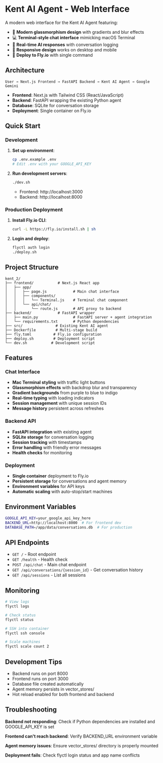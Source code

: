 # Kent AI Agent - Web Interface

A modern web interface for the Kent AI Agent featuring:

- 🎨 **Modern glassmorphism design** with gradients and blur effects
- 💻 **Terminal-style chat interface** mimicking macOS Terminal  
- 🤖 **Real-time AI responses** with conversation logging
- 📱 **Responsive design** works on desktop and mobile
- 🚀 **Deploy to Fly.io** with single command

## Architecture

```
User → Next.js Frontend → FastAPI Backend → Kent AI Agent → Google Gemini
```

- **Frontend**: Next.js with Tailwind CSS (React/JavaScript)
- **Backend**: FastAPI wrapping the existing Python agent
- **Database**: SQLite for conversation storage
- **Deployment**: Single container on Fly.io

## Quick Start

### Development

1. **Set up environment**:
   ```bash
   cp .env.example .env
   # Edit .env with your GOOGLE_API_KEY
   ```

2. **Run development servers**:
   ```bash
   ./dev.sh
   ```
   - Frontend: http://localhost:3000
   - Backend: http://localhost:8000

### Production Deployment

1. **Install Fly.io CLI**:
   ```bash
   curl -L https://fly.io/install.sh | sh
   ```

2. **Login and deploy**:
   ```bash
   flyctl auth login
   ./deploy.sh
   ```

## Project Structure

```
kent_2/
├── frontend/           # Next.js React app
│   ├── app/
│   │   ├── page.js            # Main chat interface
│   │   ├── components/
│   │   │   └── Terminal.js    # Terminal chat component
│   │   └── api/chat/
│   │       └── route.js       # API proxy to backend
├── backend/            # FastAPI wrapper
│   ├── main.py                # FastAPI server + agent integration
│   └── requirements.txt       # Python dependencies
├── src/               # Existing Kent AI agent
├── Dockerfile         # Multi-stage build
├── fly.toml          # Fly.io configuration
├── deploy.sh         # Deployment script
└── dev.sh           # Development script
```

## Features

### Chat Interface
- **Mac Terminal styling** with traffic light buttons
- **Glassmorphism effects** with backdrop blur and transparency
- **Gradient backgrounds** from purple to blue to indigo
- **Real-time typing** with loading indicators
- **Session management** with unique session IDs
- **Message history** persistent across refreshes

### Backend API
- **FastAPI integration** with existing agent
- **SQLite storage** for conversation logging  
- **Session tracking** with timestamps
- **Error handling** with friendly error messages
- **Health checks** for monitoring

### Deployment
- **Single container** deployment to Fly.io
- **Persistent storage** for conversations and agent memory
- **Environment variables** for API keys
- **Automatic scaling** with auto-stop/start machines

## Environment Variables

```bash
GOOGLE_API_KEY=your_google_api_key_here
BACKEND_URL=http://localhost:8000  # For frontend dev
DATABASE_PATH=/app/data/conversations.db  # For production
```

## API Endpoints

- `GET /` - Root endpoint
- `GET /health` - Health check  
- `POST /api/chat` - Main chat endpoint
- `GET /api/conversations/{session_id}` - Get conversation history
- `GET /api/sessions` - List all sessions

## Monitoring

```bash
# View logs
flyctl logs

# Check status  
flyctl status

# SSH into container
flyctl ssh console

# Scale machines
flyctl scale count 2
```

## Development Tips

- Backend runs on port 8000
- Frontend runs on port 3000 
- Database file created automatically
- Agent memory persists in vector_stores/
- Hot reload enabled for both frontend and backend

## Troubleshooting

**Backend not responding**: Check if Python dependencies are installed and GOOGLE_API_KEY is set

**Frontend can't reach backend**: Verify BACKEND_URL environment variable

**Agent memory issues**: Ensure vector_stores/ directory is properly mounted

**Deployment fails**: Check flyctl login status and app name conflicts
